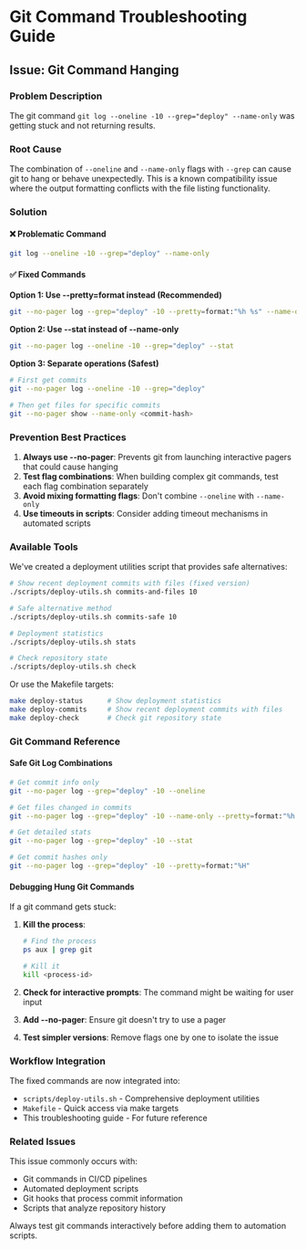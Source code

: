 # Git Command Troubleshooting Guide

## Issue: Git Command Hanging

### Problem Description
The git command `git log --oneline -10 --grep="deploy" --name-only` was getting stuck and not returning results.

### Root Cause
The combination of `--oneline` and `--name-only` flags with `--grep` can cause git to hang or behave unexpectedly. This is a known compatibility issue where the output formatting conflicts with the file listing functionality.

### Solution

#### ❌ Problematic Command
```bash
git log --oneline -10 --grep="deploy" --name-only
```

#### ✅ Fixed Commands

**Option 1: Use --pretty=format instead (Recommended)**
```bash
git --no-pager log --grep="deploy" -10 --pretty=format:"%h %s" --name-only
```

**Option 2: Use --stat instead of --name-only**
```bash
git --no-pager log --oneline -10 --grep="deploy" --stat
```

**Option 3: Separate operations (Safest)**
```bash
# First get commits
git --no-pager log --oneline -10 --grep="deploy"

# Then get files for specific commits
git --no-pager show --name-only <commit-hash>
```

### Prevention Best Practices

1. **Always use --no-pager**: Prevents git from launching interactive pagers that could cause hanging
2. **Test flag combinations**: When building complex git commands, test each flag combination separately
3. **Avoid mixing formatting flags**: Don't combine `--oneline` with `--name-only`
4. **Use timeouts in scripts**: Consider adding timeout mechanisms in automated scripts

### Available Tools

We've created a deployment utilities script that provides safe alternatives:

```bash
# Show recent deployment commits with files (fixed version)
./scripts/deploy-utils.sh commits-and-files 10

# Safe alternative method
./scripts/deploy-utils.sh commits-safe 10

# Deployment statistics
./scripts/deploy-utils.sh stats

# Check repository state
./scripts/deploy-utils.sh check
```

Or use the Makefile targets:

```bash
make deploy-status      # Show deployment statistics
make deploy-commits     # Show recent deployment commits with files
make deploy-check       # Check git repository state
```

### Git Command Reference

#### Safe Git Log Combinations

```bash
# Get commit info only
git --no-pager log --grep="deploy" -10 --oneline

# Get files changed in commits
git --no-pager log --grep="deploy" -10 --name-only --pretty=format:"%h %s"

# Get detailed stats
git --no-pager log --grep="deploy" -10 --stat

# Get commit hashes only
git --no-pager log --grep="deploy" -10 --pretty=format:"%H"
```

#### Debugging Hung Git Commands

If a git command gets stuck:

1. **Kill the process**:
   ```bash
   # Find the process
   ps aux | grep git
   
   # Kill it
   kill <process-id>
   ```

2. **Check for interactive prompts**: The command might be waiting for user input

3. **Add --no-pager**: Ensure git doesn't try to use a pager

4. **Test simpler versions**: Remove flags one by one to isolate the issue

### Workflow Integration

The fixed commands are now integrated into:
- `scripts/deploy-utils.sh` - Comprehensive deployment utilities
- `Makefile` - Quick access via make targets
- This troubleshooting guide - For future reference

### Related Issues

This issue commonly occurs with:
- Git commands in CI/CD pipelines
- Automated deployment scripts
- Git hooks that process commit information
- Scripts that analyze repository history

Always test git commands interactively before adding them to automation scripts.